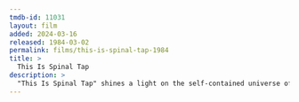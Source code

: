 ```yaml
---
tmdb-id: 11031
layout: film
added: 2024-03-16
released: 1984-03-02
permalink: films/this-is-spinal-tap-1984
title: >
  This Is Spinal Tap
description: >
  "This Is Spinal Tap" shines a light on the self-contained universe of a metal band struggling to get back on the charts, including everything from its complicated history of ups and downs, gold albums, name changes and undersold concert dates, along with the full host of requisite groupies, promoters, hangers-on and historians, sessions, release events and those special behind-the-scenes moments that keep it all real.
---
```

